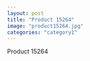 ```yaml
---
layout: post
title: "Product 15264"
image: "product15264.jpg"
categories: "category1"
---
```

Product 15264
